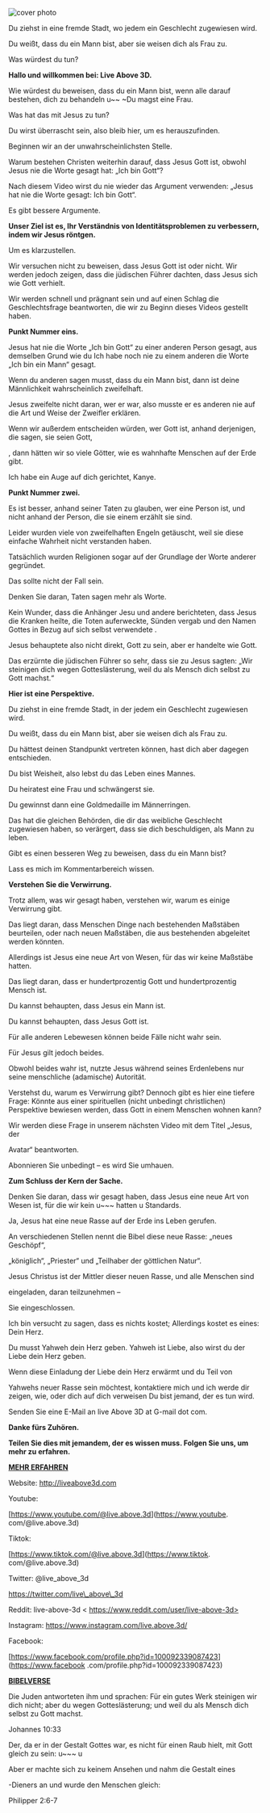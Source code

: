![cover photo](../cover.jpg "cover-photo")

Du ziehst in eine fremde Stadt, wo jedem ein Geschlecht zugewiesen wird.

Du weißt, dass du ein Mann bist, aber sie weisen dich als Frau zu.

Was würdest du tun?

**Hallo und willkommen bei: Live Above 3D.**

Wie würdest du beweisen, dass du ein Mann bist, wenn alle darauf bestehen, dich zu behandeln u~~ ~Du magst eine Frau.

Was hat das mit Jesus zu tun?

Du wirst überrascht sein, also bleib hier, um es herauszufinden.

Beginnen wir an der unwahrscheinlichsten Stelle.

Warum bestehen Christen weiterhin darauf, dass Jesus Gott ist, obwohl Jesus nie die Worte gesagt hat: „Ich bin Gott“?

Nach diesem Video wirst du nie wieder das Argument verwenden: „Jesus hat nie die Worte gesagt: Ich bin Gott“.

Es gibt bessere Argumente.

**Unser Ziel ist es, Ihr Verständnis von Identitätsproblemen zu verbessern, indem wir Jesus röntgen.**

Um es klarzustellen.

Wir versuchen nicht zu beweisen, dass Jesus Gott ist oder nicht. Wir werden jedoch zeigen, dass die jüdischen Führer dachten, dass Jesus sich wie Gott verhielt.

Wir werden schnell und prägnant sein und auf einen Schlag die Geschlechtsfrage beantworten, die wir zu Beginn dieses Videos gestellt haben.

**Punkt Nummer eins.**

Jesus hat nie die Worte „Ich bin Gott“ zu einer anderen Person gesagt, aus demselben Grund wie du Ich habe noch nie zu einem anderen die Worte „Ich bin ein Mann“ gesagt.

Wenn du anderen sagen musst, dass du ein Mann bist, dann ist deine Männlichkeit wahrscheinlich zweifelhaft.

Jesus zweifelte nicht daran, wer er war, also musste er es anderen nie auf die Art und Weise der Zweifler erklären.

Wenn wir außerdem entscheiden würden, wer Gott ist, anhand derjenigen, die sagen, sie seien Gott,

, dann hätten wir so viele Götter, wie es wahnhafte Menschen auf der Erde gibt.

Ich habe ein Auge auf dich gerichtet, Kanye.

**Punkt Nummer zwei.**

Es ist besser, anhand seiner Taten zu glauben, wer eine Person ist, und nicht anhand der Person, die sie einem erzählt sie sind.

Leider wurden viele von zweifelhaften Engeln getäuscht, weil sie diese einfache Wahrheit nicht verstanden haben.

Tatsächlich wurden Religionen sogar auf der Grundlage der Worte anderer gegründet.

Das sollte nicht der Fall sein.

Denken Sie daran, Taten sagen mehr als Worte.

Kein Wunder, dass die Anhänger Jesu und andere berichteten, dass Jesus die Kranken heilte, die Toten auferweckte, Sünden vergab und den Namen Gottes in Bezug auf sich selbst verwendete .

Jesus behauptete also nicht direkt, Gott zu sein, aber er handelte wie Gott.

Das erzürnte die jüdischen Führer so sehr, dass sie zu Jesus sagten: „Wir steinigen dich wegen Gotteslästerung, weil du als Mensch dich selbst zu Gott machst.“

**Hier ist eine Perspektive.**

Du ziehst in eine fremde Stadt, in der jedem ein Geschlecht zugewiesen wird.

Du weißt, dass du ein Mann bist, aber sie weisen dich als Frau zu.

Du hättest deinen Standpunkt vertreten können, hast dich aber dagegen entschieden.

Du bist Weisheit, also lebst du das Leben eines Mannes.

Du heiratest eine Frau und schwängerst sie.

Du gewinnst dann eine Goldmedaille im Männerringen.

Das hat die gleichen Behörden, die dir das weibliche Geschlecht zugewiesen haben, so verärgert, dass sie dich beschuldigen, als Mann zu leben.

Gibt es einen besseren Weg zu beweisen, dass du ein Mann bist?

Lass es mich im Kommentarbereich wissen.

**Verstehen Sie die Verwirrung.**

Trotz allem, was wir gesagt haben, verstehen wir, warum es einige Verwirrung gibt.

Das liegt daran, dass Menschen Dinge nach bestehenden Maßstäben beurteilen, oder nach neuen Maßstäben, die aus bestehenden abgeleitet werden könnten.

Allerdings ist Jesus eine neue Art von Wesen, für das wir keine Maßstäbe hatten.

Das liegt daran, dass er hundertprozentig Gott und hundertprozentig Mensch ist.

Du kannst behaupten, dass Jesus ein Mann ist.

Du kannst behaupten, dass Jesus Gott ist.

Für alle anderen Lebewesen können beide Fälle nicht wahr sein.

Für Jesus gilt jedoch beides.

Obwohl beides wahr ist, nutzte Jesus während seines Erdenlebens nur seine menschliche (adamische) Autorität.

Verstehst du, warum es Verwirrung gibt? Dennoch gibt es hier eine tiefere Frage: Könnte aus einer spirituellen (nicht unbedingt christlichen) Perspektive bewiesen werden, dass Gott in einem Menschen wohnen kann?

Wir werden diese Frage in unserem nächsten Video mit dem Titel „Jesus, der

Avatar“ beantworten.

Abonnieren Sie unbedingt – es wird Sie umhauen.

**Zum Schluss der Kern der Sache.**

Denken Sie daran, dass wir gesagt haben, dass Jesus eine neue Art von Wesen ist, für die wir kein u~~~ hatten u Standards.

Ja, Jesus hat eine neue Rasse auf der Erde ins Leben gerufen.

An verschiedenen Stellen nennt die Bibel diese neue Rasse: „neues Geschöpf“,

„königlich“, „Priester“ und „Teilhaber der göttlichen Natur“.

Jesus Christus ist der Mittler dieser neuen Rasse, und alle Menschen sind

eingeladen, daran teilzunehmen –

Sie eingeschlossen.

Ich bin versucht zu sagen, dass es nichts kostet; Allerdings kostet es eines: Dein Herz.

Du musst Yahweh dein Herz geben. Yahweh ist Liebe, also wirst du der Liebe dein Herz geben.

Wenn diese Einladung der Liebe dein Herz erwärmt und du Teil von

Yahwehs neuer Rasse sein möchtest, kontaktiere mich und ich werde dir zeigen, wie, oder dich auf dich verweisen Du bist jemand, der es tun wird.

Senden Sie eine E-Mail an live Above 3D at G-mail dot com.

**Danke fürs Zuhören.**

**Teilen Sie dies mit jemandem, der es wissen muss. Folgen Sie uns, um mehr zu erfahren.**

**<u>MEHR ERFAHREN</u>**

Website: <http://liveabove3d.com>

Youtube:

[<u>https://www.youtube.com/@live.above.3d</u>](https://www.youtube. com/@live.above.3d)

Tiktok:

[<u>https://www.tiktok.com/@live.above.3d</u>](https://www.tiktok. com/@live.above.3d)

Twitter: @live\_above\_3d

[<u>https://twitter.com/live\_above\_3d</u>](https://twitter.com/live_above_3d)

Reddit: live-above-3d < https://www.reddit.com/user/live-above-3d>

Instagram: <https://www.instagram.com/live.above.3d/>

Facebook:

[<u>https://www.facebook.com/profile.php?id=100092339087423</u>](https://www.facebook .com/profile.php?id=100092339087423)

**<u>BIBELVERSE</u>**

Die Juden antworteten ihm und sprachen: Für ein gutes Werk steinigen wir dich nicht; aber du wegen Gotteslästerung; und weil du als Mensch dich selbst zu Gott machst.

Johannes 10:33

Der, da er in der Gestalt Gottes war, es nicht für einen Raub hielt, mit Gott gleich zu sein: u~~~ u

Aber er machte sich zu keinem Ansehen und nahm die Gestalt eines

-Dieners an und wurde den Menschen gleich:

Philipper 2:6-7